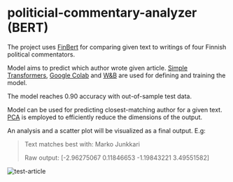 # politicial-commentary-analyzer (BERT)
The project uses [FinBert](https://github.com/TurkuNLP/FinBERT/tree/master) for comparing given text to writings of four Finnish political commentators.

Model aims to predict which author wrote given article. [Simple Transformers](https://simpletransformers.ai/), [Google Colab](https://colab.google/) and [W&B](https://wandb.ai/site) are used for defining and training the model.

The model reaches 0.90 accuracy with out-of-sample test data.

Model can be used for predicting closest-matching author for a given text. [PCA](https://en.wikipedia.org/wiki/Principal_component_analysis) is employed to efficiently reduce the dimensions of the output.

An analysis and a scatter plot will be visualized as a final output. E.g:

> Text matches best with: Marko Junkkari
> 
> Raw output: [-2.96275067  0.11846653 -1.19843221  3.49551582]


![test-article](https://github.com/jussni/politicial-commentary-analyzer/assets/33765119/827c57e8-c275-4d4b-9b0a-a4dcea216c6f)





